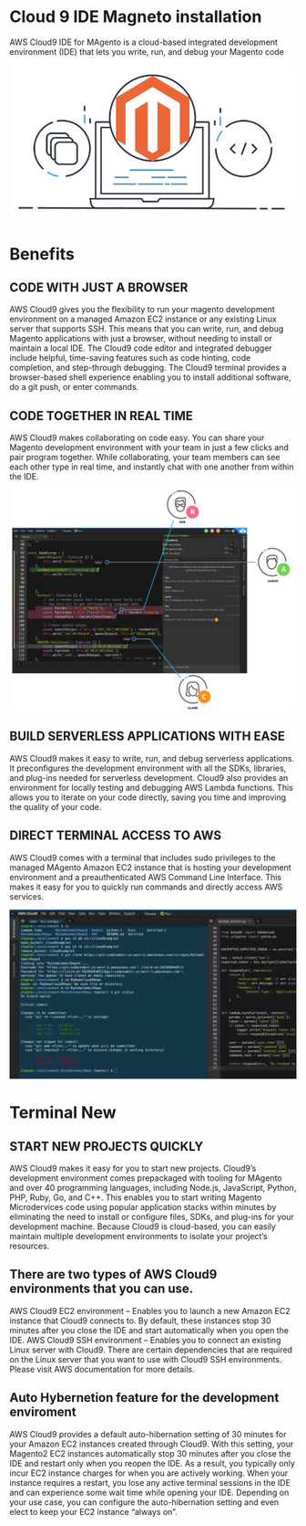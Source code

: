 # Cloud 9 IDE Magneto installation

AWS Cloud9 IDE for MAgento is a cloud-based integrated development environment (IDE) that lets you write, run, and debug your Magento code

![Magento Cloud 9](https://github.com/Genaker/cloud9-magento/raw/master/images/AWS_Cloud9_Magento.jpg)

# Benefits
## CODE WITH JUST A BROWSER
AWS Cloud9 gives you the flexibility to run your magento development environment on a managed Amazon EC2 instance or any existing Linux server that supports SSH.
This means that you can write, run, and debug Magento applications with just a browser, without needing to install or maintain a local IDE. 
The Cloud9 code editor and integrated debugger include helpful, time-saving features such as code hinting, code completion, and step-through debugging. 
The Cloud9 terminal provides a browser-based shell experience enabling you to install additional software, do a git push, or enter commands.

## CODE TOGETHER IN REAL TIME
AWS Cloud9 makes collaborating on code easy. You can share your Magento development environment with your team in just a few clicks and pair program together.
While collaborating, your team members can see each other type in real time, and instantly chat with one another from within the IDE.

![](https://github.com/Genaker/cloud9-magento/raw/master/images/C9-Collab-Image.png)

## BUILD SERVERLESS APPLICATIONS WITH EASE
AWS Cloud9 makes it easy to write, run, and debug serverless applications. It preconfigures the development environment with all the SDKs, libraries, and plug-ins needed for serverless development. Cloud9 also provides an environment for locally testing and debugging AWS Lambda functions. This allows you to iterate on your code directly, saving you time and improving the quality of your code.

## DIRECT TERMINAL ACCESS TO AWS
AWS Cloud9 comes with a terminal that includes sudo privileges to the managed MAgento Amazon EC2 instance that is hosting your development environment and a preauthenticated AWS Command Line Interface. This makes it easy for you to quickly run commands and directly access AWS services.

![](https://github.com/Genaker/cloud9-magento/raw/master/images/MAgento_terminal_Cloud9.png)

# Terminal New
## START NEW PROJECTS QUICKLY
AWS Cloud9 makes it easy for you to start new projects. Cloud9’s development environment comes prepackaged with tooling for MAgento and over 40 programming languages, including Node.js, JavaScript, Python, PHP, Ruby, Go, and C++. This enables you to start writing Magento Microdervices code using popular application stacks within minutes by eliminating the need to install or configure files, SDKs, and plug-ins for your development machine. Because Cloud9 is cloud-based, you can easily maintain multiple development environments to isolate your project’s resources.

## There are two types of AWS Cloud9 environments that you can use.

AWS Cloud9 EC2 environment – Enables you to launch a new Amazon EC2 instance that Cloud9 connects to. By default, these instances stop 30 minutes after you close the IDE and start automatically when you open the IDE.
AWS Cloud9 SSH environment – Enables you to connect an existing Linux server with Cloud9. There are certain dependencies that are required on the Linux server that you want to use with Cloud9 SSH environments. 
Please visit AWS documentation for more details.

## Auto Hybernetion feature for the development enviroment 

AWS Cloud9 provides a default auto-hibernation setting of 30 minutes for your Amazon EC2 instances created through Cloud9. With this setting, your Magento2 EC2 instances automatically stop 30 minutes after you close the IDE and restart only when you reopen the IDE. As a result, you typically only incur EC2 instance charges for when you are actively working. When your instance requires a restart, you lose any active terminal sessions in the IDE and can experience some wait time while opening your IDE. Depending on your use case, you can configure the auto-hibernation setting and even elect to keep your EC2 instance “always on”.
